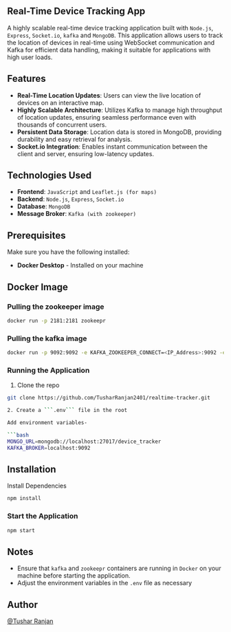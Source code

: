 ## Real-Time Device Tracking App

A highly scalable real-time device tracking application built with ```Node.js```, ```Express```, ```Socket.io```, ```kafka``` and ```MongoDB```. This application allows users to track the location of devices in real-time using WebSocket communication and Kafka for efficient data handling, making it suitable for applications with high user loads.

## Features

- **Real-Time Location Updates**: Users can view the live location of devices on an interactive map.
- **Highly Scalable Architecture**: Utilizes Kafka to manage high throughput of location updates, ensuring seamless performance even with thousands of concurrent users.
- **Persistent Data Storage**: Location data is stored in MongoDB, providing durability and easy retrieval for analysis.
- **Socket.io Integration**: Enables instant communication between the client and server, ensuring low-latency updates.

## Technologies Used

- **Frontend**: ```JavaScript``` and ```Leaflet.js (for maps)```
- **Backend**: ```Node.js```, ```Express```, ```Socket.io```
- **Database**: ```MongoDB```
- **Message Broker**: ```Kafka (with zookeeper)```

## Prerequisites

Make sure you have the following installed:

- **Docker Desktop** - Installed on your machine

## Docker Image

### Pulling the zookeeper image
```bash
docker run -p 2181:2181 zookeepr
```

### Pulling the kafka image
```bash
docker run -p 9092:9092 -e KAFKA_ZOOKEEPER_CONNECT=<IP_Address>:9092 -e KAFKA_ADVERTISED_LISTENERS=PLAINTEXT://<IP_Address>:9092 -e KAFKA_OFFSETS_TOPIC_REPLICATION_FACTOR=1 confluentinc/cp-kafka
```

### Running the Application

1. Clone the repo 
```bash
git clone https://github.com/TusharRanjan2401/realtime-tracker.git

2. Create a ```.env``` file in the root

Add environment variables-

```bash
MONGO_URL=mongodb://localhost:27017/device_tracker
KAFKA_BROKER=localhost:9092
```

## Installation

Install Dependencies

```bash
npm install
```

### Start the Application

```bash
npm start
```

## Notes

- Ensure that `kafka` and `zookeepr` containers are running in `Docker` on your machine before starting the application.
- Adjust the environment variables in the `.env` file as necessary

## Author

[@Tushar Ranjan](https://github.com/TusharRanjan2401)
